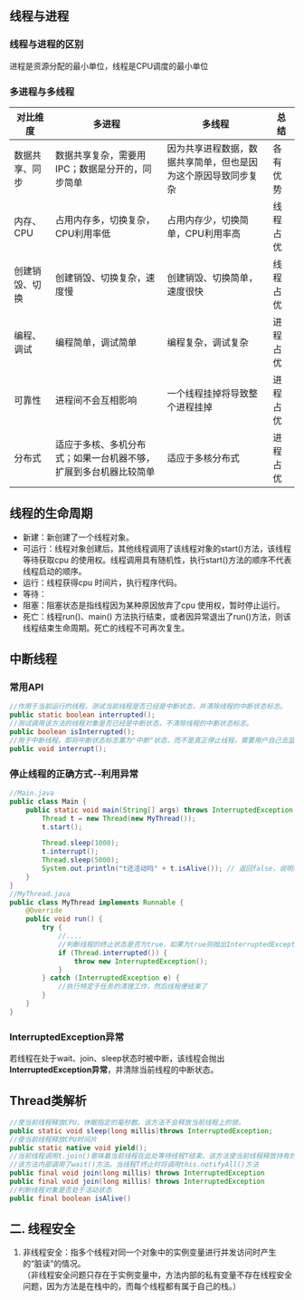 ## 线程与进程

### 线程与进程的区别

进程是资源分配的最小单位，线程是CPU调度的最小单位

### 多进程与多线程

| **对比维度**   | **多进程**                                                   | **多线程**                                                   | **总结** |
| -------------- | ------------------------------------------------------------ | ------------------------------------------------------------ | -------- |
| 数据共享、同步 | 数据共享复杂，需要用IPC；数据是分开的，同步简单              | 因为共享进程数据，数据共享简单，但也是因为这个原因导致同步复杂 | 各有优势 |
| 内存、CPU      | 占用内存多，切换复杂，CPU利用率低                            | 占用内存少，切换简单，CPU利用率高                            | 线程占优 |
| 创建销毁、切换 | 创建销毁、切换复杂，速度慢                                   | 创建销毁、切换简单，速度很快                                 | 线程占优 |
| 编程、调试     | 编程简单，调试简单                                           | 编程复杂，调试复杂                                           | 进程占优 |
| 可靠性         | 进程间不会互相影响                                           | 一个线程挂掉将导致整个进程挂掉                               | 进程占优 |
| 分布式         | 适应于多核、多机分布式；如果一台机器不够，扩展到多台机器比较简单 | 适应于多核分布式                                             | 进程占优 |



## 线程的生命周期

- 新建：新创建了一个线程对象。
- 可运行：线程对象创建后，其他线程调用了该线程对象的start()方法，该线程等待获取cpu 的使用权。线程调用具有随机性，执行start()方法的顺序不代表线程启动的顺序。
- 运行：线程获得cpu 时间片，执行程序代码。
- 等待：
- 阻塞：阻塞状态是指线程因为某种原因放弃了cpu 使用权，暂时停止运行。
- 死亡：线程run()、main() 方法执行结束，或者因异常退出了run()方法，则该线程结束生命周期。死亡的线程不可再次复生。    


## 中断线程

### 常用API

```java
//作用于当前运行的线程。测试当前线程是否已经是中断状态，并清除线程的中断状态标志。
public static boolean interrupted();
//测试调用该方法的线程对象是否已经是中断状态，不清除线程的中断状态标志。
public boolean isInterrupted();
//用于中断线程。即将中断状态标志置为"中断"状态，而不是真正停止线程。需要用户自己去监视线程的状态为并做处理。
public void interrupt(); 
```
### 停止线程的正确方式--利用异常

```java
//Main.java
public class Main {    
    public static void main(String[] args) throws InterruptedException {
        Thread t = new Thread(new MyThread());
        t.start();

        Thread.sleep(1000);
        t.interrupt();
        Thread.sleep(5000);
        System.out.println("t还活动吗" + t.isAlive()); // 返回false，说明线程t已结束
    }    
}
//MyThread.java
public class MyThread implements Runnable {
    @Override
    public void run() {
        try {
            //....
            //判断线程的终止状态是否为true，如果为true则抛出InterruptedException异常，跳出正在执行的代码
            if (Thread.interrupted()) {
                throw new InterruptedException();
            }
        } catch (InterruptedException e) {
            //执行特定于任务的清理工作，然后线程便结束了
        }
    }
}    
```

### InterruptedException异常

若线程在处于wait、join、sleep状态时被中断，该线程会抛出**InterruptedException异常**，并清除当前线程的中断状态。        



## Thread类解析

```java
//使当前线程释放CPU，休眠指定的毫秒数。该方法不会释放当前线程上的锁。
public static void sleep(long millis)throws InterruptedException;
//使当前线程释放CPU时间片
public static native void yield();
//当前线程调用t.join()意味着当前线程在此处等待线程T结束。该方法使当前线程释放持有的锁
//该方法内部调用了wait()方法。当线程T终止时将调用this.notifyAll()方法
public final void join(long millis) throws InterruptedException
public final void join(long millis) throws InterruptedException
//判断线程对象是否处于活动状态
public final boolean isAlive()
```








## 二.	线程安全

1. 非线程安全：指多个线程对同一个对象中的实例变量进行并发访问时产生的“脏读”的情况。    
   （非线程安全问题只存在于实例变量中，方法内部的私有变量不存在线程安全问题，因为方法是在栈中的，而每个线程都有属于自己的栈。）

   
